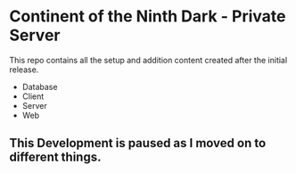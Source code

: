 # Continent of the Ninth Dark - Private Server

This repo contains all the setup and addition content created after the initial release.

- Database
- Client
- Server
- Web

## This Development is paused as I moved on to different things.
